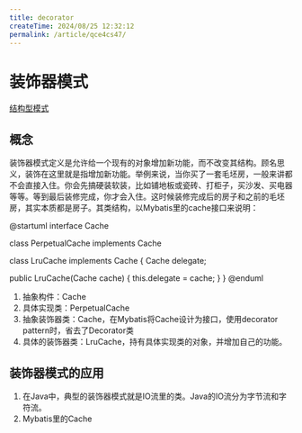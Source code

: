 ```yaml
---
title: decorator
createTime: 2024/08/25 12:32:12
permalink: /article/qce4cs47/
---
```

# 装饰器模式

[结构型模式][]

## 概念

装饰器模式定义是允许给一个现有的对象增加新功能，而不改变其结构。顾名思义，装饰在这里就是指增加新功能。举例来说，当你买了一套毛坯房，一般来讲都不会直接入住。你会先搞硬装软装，比如铺地板或瓷砖、打柜子，买沙发、买电器等等。等到最后装修完成，你才会入住。这时候装修完成后的房子和之前的毛坯房，其实本质都是房子。其类结构，以Mybatis里的cache接口来说明：

@startuml
interface Cache

class PerpetualCache implements Cache

class LruCache implements Cache {
  Cache delegate;

  public LruCache(Cache cache) {
    this.delegate = cache;
  }
}
@enduml

1. 抽象构件：Cache
2. 具体实现类：PerpetualCache
3. 抽象装饰器类：Cache，在Mybatis将Cache设计为接口，使用decorator pattern时，省去了Decorator类
4. 具体的装饰器类：LruCache，持有具体实现类的对象，并增加自己的功能。


## 装饰器模式的应用

1. 在Java中，典型的装饰器模式就是IO流里的类。Java的IO流分为字节流和字符流。
2. Mybatis里的Cache


[结构型模式]: ./readme.md